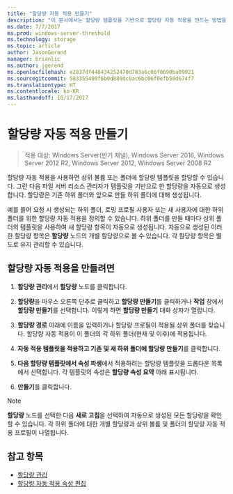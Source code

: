 ```yaml
---
title: "할당량 자동 적용 만들기"
description: "이 문서에서는 할당량 템플릿을 기반으로 할당량 자동 적용을 만드는 방법을 설명합니다."
ms.date: 7/7/2017
ms.prod: windows-server-threshold
ms.technology: storage
ms.topic: article
author: JasonGerend
manager: brianlic
ms.author: jgerend
ms.openlocfilehash: e2837df448434252470d783a6c06f0690ba09021
ms.sourcegitcommit: 583355400f6b0d880dc0ac6bc06f0efb50d674f7
ms.translationtype: HT
ms.contentlocale: ko-KR
ms.lasthandoff: 10/17/2017
---
```

# <a name="create-an-auto-apply-quota"></a>할당량 자동 적용 만들기

> 적용 대상: Windows Server(반기 채널), Windows Server 2016, Windows Server 2012 R2, Windows Server 2012, Windows Server 2008 R2

할당량 자동 적용을 사용하면 상위 볼륨 또는 폴더에 할당량 템플릿을 할당할 수 있습니다. 그런 다음 파일 서버 리소스 관리자가 템플릿을 기반으로 한 할당량을 자동으로 생성합니다. 할당량은 기존 하위 폴더와 앞으로 만들 하위 폴더에 대해 생성됩니다.

예를 들어 요청 시 생성되는 하위 폴더, 로밍 프로필 사용자 또는 새 사용자에 대한 하위 폴더를 위한 할당량 자동 적용을 정의할 수 있습니다. 하위 폴더를 만들 때마다 상위 폴더의 템플릿을 사용하여 새 할당량 항목이 자동으로 생성됩니다. 자동으로 생성된 이러한 할당량 항목은 **할당량** 노드의 개별 할당량으로 볼 수 있습니다. 각 할당량 항목은 별도로 유지 관리할 수 있습니다.

## <a name="to-create-an-auto-apply-quota"></a>할당량 자동 적용을 만들려면

1.  **할당량 관리**에서 **할당량** 노드를 클릭합니다.

2.  **할당량**을 마우스 오른쪽 단추로 클릭하고 **할당량 만들기**를 클릭하거나 **작업** 창에서 **할당량 만들기**를 선택합니다. 이렇게 하면 **할당량 만들기** 대화 상자가 열립니다.

3.  **할당량 경로** 아래에 이름을 입력하거나 할당량 프로필이 적용될 상위 폴더를 찾습니다. 할당량 자동 적용이 이 폴더의 각 하위 폴더(현재 및 이후)에 적용됩니다.

4.  **자동 적용 템플릿을 적용하고 기존 및 새 하위 폴더에 할당량 만들기**를 클릭합니다.

5.  **다음 할당량 템플릿에서 속성 파생**에서 적용하려는 할당량 템플릿을 드롭다운 목록에서 선택합니다. 각 템플릿의 속성은 **할당량 속성 요약** 아래 표시됩니다.

6.  **만들기**를 클릭합니다.

> [!Note]
> **할당량** 노드를 선택한 다음 **새로 고침**을 선택하여 자동으로 생성된 모든 할당량을 확인할 수 있습니다. 각 하위 폴더에 대한 개별 할당량과 상위 볼륨 및 폴더의 할당량 자동 적용 프로필이 나열됩니다.

## <a name="see-also"></a>참고 항목

-   [할당량 관리](quota-management.md)
-   [할당량 자동 적용 속성 편집](edit-auto-apply-quota-properties.md)
